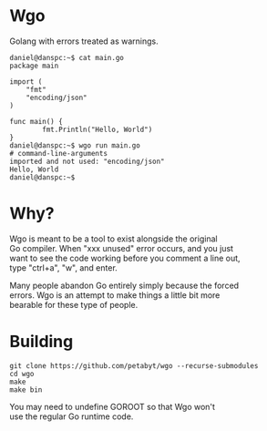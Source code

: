 # Wgo
Golang with errors treated as warnings.  
```
daniel@danspc:~$ cat main.go
package main

import (
	"fmt"
	"encoding/json"
)

func main() {
        fmt.Println("Hello, World")
}
daniel@danspc:~$ wgo run main.go
# command-line-arguments
imported and not used: "encoding/json"
Hello, World
daniel@danspc:~$
```

# Why?
Wgo is meant to be a tool to exist alongside the original  
Go compiler. When "xxx unused" error occurs, and you just  
want to see the code working before you comment a line out,  
type "ctrl+a", "w", and enter.  

Many people abandon Go entirely simply because the forced  
errors. Wgo is an attempt to make things a little bit more  
bearable for these type of people.  

# Building
```
git clone https://github.com/petabyt/wgo --recurse-submodules
cd wgo
make
make bin
```

You may need to undefine GOROOT so that Wgo won't  
use the regular Go runtime code.  

